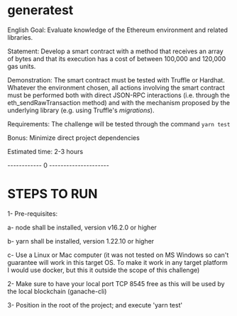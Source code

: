 # generatest

English
Goal: Evaluate knowledge of the Ethereum environment and related libraries.

Statement: Develop a smart contract with a method that receives an array of bytes and that its execution has a cost of between 100,000 and 120,000 gas units.

Demonstration: The smart contract must be tested with Truffle or Hardhat. Whatever the environment chosen, all actions involving the smart contract must be performed both with direct JSON-RPC interactions (i.e. through the eth_sendRawTransaction method) and with the mechanism proposed by the underlying library (e.g. using Truffle's _migrations_).

Requirements: The challenge will be tested through the command `yarn test`

Bonus: Minimize direct project dependencies

Estimated time: 2-3 hours

------------ 0 ---------------------
# STEPS TO RUN

1- Pre-requisites: 

   a- node shall be installed, version v16.2.0 or higher
   
   b- yarn shall be installed, version 1.22.10 or higher
   
   c- Use a Linux or Mac computer (it was not tested on MS Windows so can't guarantee will work in this target OS. To make it work in 
      any target platform I would use docker, but this it outside the scope of this challenge)
   

2- Make sure to have your local port TCP 8545 free as this will be used by the local blockchain (ganache-cli)

3- Position in the root of the project; and execute 'yarn test'


